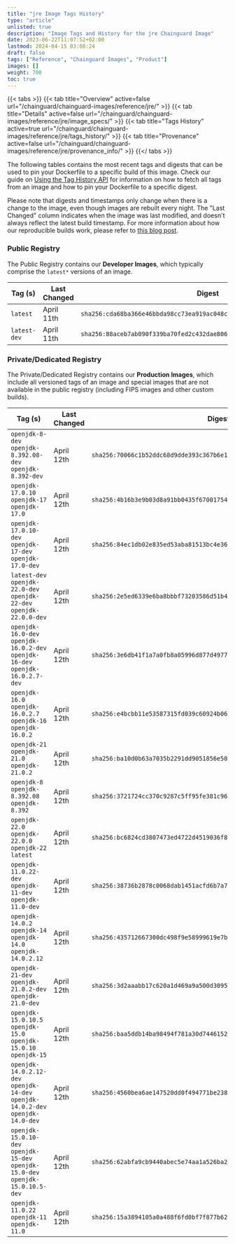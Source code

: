 ```yaml
---
title: "jre Image Tags History"
type: "article"
unlisted: true
description: "Image Tags and History for the jre Chainguard Image"
date: 2023-06-22T11:07:52+02:00
lastmod: 2024-04-15 03:08:24
draft: false
tags: ["Reference", "Chainguard Images", "Product"]
images: []
weight: 700
toc: true
---
```


{{< tabs >}}
{{< tab title="Overview" active=false url="/chainguard/chainguard-images/reference/jre/" >}}
{{< tab title="Details" active=false url="/chainguard/chainguard-images/reference/jre/image_specs/" >}}
{{< tab title="Tags History" active=true url="/chainguard/chainguard-images/reference/jre/tags_history/" >}}
{{< tab title="Provenance" active=false url="/chainguard/chainguard-images/reference/jre/provenance_info/" >}}
{{</ tabs >}}

The following tables contains the most recent tags and digests that can be used to pin your Dockerfile to a specific build of this image. Check our guide on [Using the Tag History API](/chainguard/chainguard-images/using-the-tag-history-api/) for information on how to fetch all tags from an image and how to pin your Dockerfile to a specific digest.

Please note that digests and timestamps only change when there is a change to the image, even though images are rebuilt every night. The "Last Changed" column indicates when the image was last modified, and doesn't always reflect the latest build timestamp. For more information about how our reproducible builds work, please refer to [this blog post](https://www.chainguard.dev/unchained/reproducing-chainguards-reproducible-image-builds).

### Public Registry
The Public Registry contains our **Developer Images**, which typically comprise the `latest*` versions of an image.

| Tag (s)       | Last Changed | Digest                                                                    |
|---------------|--------------|---------------------------------------------------------------------------|
|  `latest`     | April 11th   | `sha256:cda68ba366e46bbda98cc73ea919ac048cbf81547f66448424d4f866963d1107` |
|  `latest-dev` | April 11th   | `sha256:88aceb7ab090f339ba70fed2c432dae806bece0aacf02805408fbf1a10b08392` |


### Private/Dedicated Registry
The Private/Dedicated Registry contains our **Production Images**, which include all versioned tags of an image and special images that are not available in the public registry (including FIPS images and other custom builds).

| Tag (s)                                                                            | Last Changed | Digest                                                                    |
|------------------------------------------------------------------------------------|--------------|---------------------------------------------------------------------------|
|  `openjdk-8-dev` `openjdk-8.392.08-dev` `openjdk-8.392-dev`                        | April 12th   | `sha256:70066c1b52ddc68d9dde393c367b6e1af6b83c8bc6f5591abb61d66a0d5f5553` |
|  `openjdk-17.0.10` `openjdk-17` `openjdk-17.0`                                     | April 12th   | `sha256:4b16b3e9b03d8a91bb0435f67001754f82ff1fc65ab8d67b0114188a91acbb25` |
|  `openjdk-17.0.10-dev` `openjdk-17-dev` `openjdk-17.0-dev`                         | April 12th   | `sha256:84ec1db02e835ed53aba81513bc4e36d63f24fd728f2a68d4d830f6cd826fde6` |
|  `latest-dev` `openjdk-22.0-dev` `openjdk-22-dev` `openjdk-22.0.0-dev`             | April 12th   | `sha256:2e5ed6339e6ba8bbbf73203586d51b4a02549f75e9034b6a8f44930525d69162` |
|  `openjdk-16.0-dev` `openjdk-16.0.2-dev` `openjdk-16-dev` `openjdk-16.0.2.7-dev`   | April 12th   | `sha256:3e6db41f1a7a0fb8a05996d877d4977c3d06ee09e31906f5190d3531441af2ee` |
|  `openjdk-16.0` `openjdk-16.0.2.7` `openjdk-16` `openjdk-16.0.2`                   | April 12th   | `sha256:e4bcbb11e53587315fd039c60924b064bbd6951c7a5f2d8d683a0f3d5922500f` |
|  `openjdk-21` `openjdk-21.0` `openjdk-21.0.2`                                      | April 12th   | `sha256:ba10d0b63a7035b2291dd9051856e50be3517731ce6672cebc1f6daaba9d5ab8` |
|  `openjdk-8` `openjdk-8.392.08` `openjdk-8.392`                                    | April 12th   | `sha256:3721724cc370c9287c5ff95fe381c9650836f2fa8dc6ad916ca394b6cdc0857a` |
|  `openjdk-22.0` `openjdk-22.0.0` `openjdk-22` `latest`                             | April 12th   | `sha256:bc6824cd3807473ed4722d4519036f83b474ba332800daded94cefd178778850` |
|  `openjdk-11.0.22-dev` `openjdk-11-dev` `openjdk-11.0-dev`                         | April 12th   | `sha256:38736b2878c0068dab1451acfd6b7a79e4f471840f07066f7630a2c530847027` |
|  `openjdk-14.0.2` `openjdk-14` `openjdk-14.0` `openjdk-14.0.2.12`                  | April 12th   | `sha256:435712667300dc498f9e58999619e7b319316e7b5d184fe61a27db814555165e` |
|  `openjdk-21-dev` `openjdk-21.0.2-dev` `openjdk-21.0-dev`                          | April 12th   | `sha256:3d2aaabb17c620a1d469a9a500d3095370bd43c95537cbc4875a642ad0d5ae2f` |
|  `openjdk-15.0.10.5` `openjdk-15.0` `openjdk-15.0.10` `openjdk-15`                 | April 12th   | `sha256:baa5ddb14ba98494f781a30d7446152d2d74ee52f6911e90a63c09d217132bda` |
|  `openjdk-14.0.2.12-dev` `openjdk-14-dev` `openjdk-14.0.2-dev` `openjdk-14.0-dev`  | April 12th   | `sha256:4560bea6ae147520dd0f494771be23882203f6322c8244295d840546c757522e` |
|  `openjdk-15.0.10-dev` `openjdk-15-dev` `openjdk-15.0-dev` `openjdk-15.0.10.5-dev` | April 12th   | `sha256:62abfa9cb9440abec5e74aa1a526ba2990cae3bfed64cecb6bb41966503f035c` |
|  `openjdk-11.0.22` `openjdk-11` `openjdk-11.0`                                     | April 12th   | `sha256:15a3894105a0a488f6fd0bf7f877b62cbc8048606ef27cdb2a25468d3f10fa66` |

